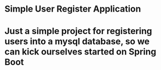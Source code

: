 # Simple User Register Application
# Just a simple project for registering users into a mysql database, so we can kick ourselves started on Spring Boot

